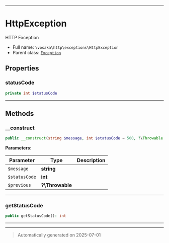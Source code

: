 ***

# HttpException

HTTP Exception



* Full name: `\vosaka\http\exceptions\HttpException`
* Parent class: [`Exception`](../../../Exception.md)



## Properties


### statusCode



```php
private int $statusCode
```






***

## Methods


### __construct



```php
public __construct(string $message, int $statusCode = 500, ?\Throwable $previous = null): mixed
```








**Parameters:**

| Parameter | Type | Description |
|-----------|------|-------------|
| `$message` | **string** |  |
| `$statusCode` | **int** |  |
| `$previous` | **?\Throwable** |  |





***

### getStatusCode



```php
public getStatusCode(): int
```












***


***
> Automatically generated on 2025-07-01
